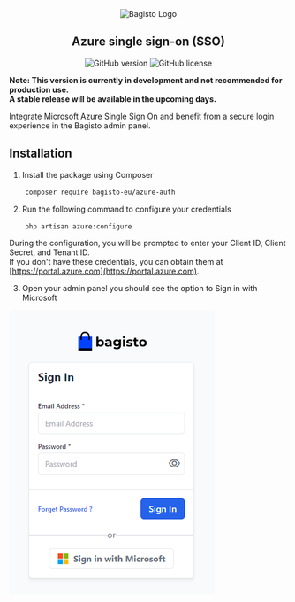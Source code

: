 <div align="center">
    <img src="https://bagisto.com/wp-content/themes/bagisto/images/logo.png" alt="Bagisto Logo" />
    <h2>Azure single sign-on (SSO)</h2>
</div>

<div align="center">
    <img alt="GitHub version" src="http://poser.pugx.org/bagisto-eu/azure-auth/v">
    <img alt="GitHub license" src="https://img.shields.io/github/license/bagisto-europe/admin-azure-auth">
</div>

**Note: This version is currently in development and not recommended for production use.**  
**A stable release will be available in the upcoming days.**

Integrate Microsoft Azure Single Sign On and benefit from a secure login experience in the Bagisto admin panel.

## Installation

1. Install the package using Composer

```bash
    composer require bagisto-eu/azure-auth
```

2. Run the following command to configure your credentials

```bash
    php artisan azure:configure
```

During the configuration, you will be prompted to enter your Client ID, Client Secret, and Tenant ID.  
If you don't have these credentials, you can obtain them at [https://portal.azure.com](https://portal.azure.com).  

3. Open your admin panel you should see the option to Sign in with Microsoft

![example](docs/bagisto-signin.png)